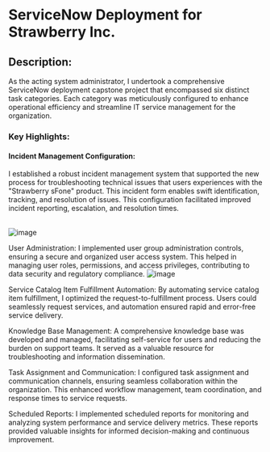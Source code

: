<h1>ServiceNow Deployment for Strawberry Inc.</h1>

<h2>Description:</h2>

As the acting system administrator, I undertook a comprehensive ServiceNow deployment capstone project that encompassed six distinct task categories. Each category was meticulously configured to enhance operational efficiency and streamline IT service management for the organization.

<h3>Key Highlights:</h3>

<h4>Incident Management Configuration:</h4> I established a robust incident management system that supported the new process for troubleshooting technical issues that users experiences with the "Strawberry sFone" product. This incident form enables swift identification, tracking, and resolution of issues. This configuration facilitated improved incident reporting, escalation, and resolution times.

<br>![image](https://github.com/ktwindisch/SNOW-Deployment/assets/56203054/e1866da3-8f5f-4dfd-b0f4-a6cd0f2ffbfe)</br>


User Administration: I implemented user group administration controls, ensuring a secure and organized user access system. This helped in managing user roles, permissions, and access privileges, contributing to data security and regulatory compliance.
![image](https://github.com/ktwindisch/SNOW-Deployment/assets/56203054/d45ec604-a634-4f78-a398-9d607a34d49d)


Service Catalog Item Fulfillment Automation: By automating service catalog item fulfillment, I optimized the request-to-fulfillment process. Users could seamlessly request services, and automation ensured rapid and error-free service delivery.

Knowledge Base Management: A comprehensive knowledge base was developed and managed, facilitating self-service for users and reducing the burden on support teams. It served as a valuable resource for troubleshooting and information dissemination.

Task Assignment and Communication: I configured task assignment and communication channels, ensuring seamless collaboration within the organization. This enhanced workflow management, team coordination, and response times to service requests.

Scheduled Reports: I implemented scheduled reports for monitoring and analyzing system performance and service delivery metrics. These reports provided valuable insights for informed decision-making and continuous improvement.
